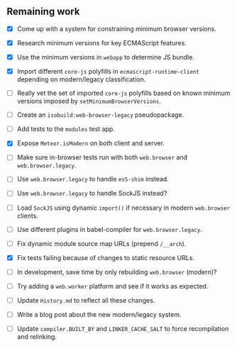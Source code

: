 ## Remaining work

- [x] Come up with a system for constraining minimum browser versions.

- [x] Research minimum versions for key ECMAScript features.

- [x] Use the minimum versions in `webapp` to determine JS bundle.

- [x] Import different `core-js` polyfills in `ecmascript-runtime-client`
      depending on modern/legacy classification.

- [ ] Really vet the set of imported `core-js` polyfills based on known
      minimum versions imposed by `setMinimumBrowserVersions`.

- [ ] Create an `isobuild:web-browser-legacy` pseudopackage.

- [ ] Add tests to the `modules` test app.

- [x] Expose `Meteor.isModern` on both client and server.

- [ ] Make sure in-browser tests run with both `web.browser` and
      `web.browser.legacy`.

- [ ] Use `web.browser.legacy` to handle `es5-shim` instead.

- [ ] Use `web.browser.legacy` to handle SockJS instead?

- [ ] Load `SockJS` using dynamic `import()` if necessary in modern
      `web.browser` clients.

- [ ] Use different plugins in babel-compiler for `web.browser.legacy`.

- [ ] Fix dynamic module source map URLs (prepend `/__arch`).

- [x] Fix tests failing because of changes to static resource URLs.

- [ ] In development, save time by only rebuilding `web.browser` (modern)?

- [ ] Try adding a `web.worker` platform and see if it works as expected.

- [ ] Update `History.md` to reflect all these changes.

- [ ] Write a blog post about the new modern/legacy system.

- [ ] Update `compiler.BUILT_BY` and `LINKER_CACHE_SALT` to force
      recompilation and relinking.
